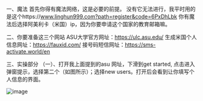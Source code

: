

⼀、魔法 
⾸先你得有魔法⽹络，这是必要的前提。
没有它⽆法进⾏，我平时⽤的是这个https://www.linghun999.com?path=register&code=6PxDhLbk 
你有魔法后选择阿美利卡（⽶国）ip，因为你要申请这个国家的教育邮箱嘛。

⼆、你要准备这三个⽹站 
ASU⼤学官⽅⽹址：https://ulc.asu.edu/ 
⽣成⽶国个⼈信息⽹址：https://fauxid.com/ 
接号码短信⽹址：https://sms-activate.world/en

三、实操部分 
（⼀）、打开我上⾯提到的asu ⽹址，下滑到get started, 点击进⼊弹窗提⽰，选择第⼆个（如图所⽰）；选择new users。打开后会看到让你填写个⼈信息的界⾯。

![image](https://github.com/user-attachments/assets/d48b7395-af4a-4e47-849b-21f96230959b)


